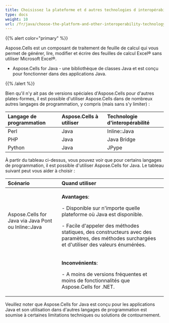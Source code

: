 ```yaml
---
title: Choisissez la plateforme et d autres technologies d interopérabilité
type: docs
weight: 10
url: /fr/java/choose-the-platform-and-other-interoperability-technology/
---
```


{{% alert color="primary" %}} 

Aspose.Cells est un composant de traitement de feuille de calcul qui vous permet de générer, lire, modifier et écrire des feuilles de calcul Excel® sans utiliser Microsoft Excel®. 

- Aspose.Cells for Java - une bibliothèque de classes Java et est conçu pour fonctionner dans des applications Java.

{{% /alert %}} 

Bien qu'il n'y ait pas de versions spéciales d'Aspose.Cells pour d'autres plates-formes, il est possible d'utiliser Aspose.Cells dans de nombreux autres langages de programmation, y compris (mais sans s'y limiter) : 

|**Langage de programmation** |**Aspose.Cells à utiliser** |**Technologie d'interopérabilité** |
| :- | :- | :- |
|Perl |Java |Inline::Java |
|PHP |Java |Java Bridge |
|Python |Java |JPype |
À partir du tableau ci-dessus, vous pouvez voir que pour certains langages de programmation, il est possible d'utiliser Aspose.Cells for Java. Le tableau suivant peut vous aider à choisir : 

|**Scénario** |**Quand utiliser** |
| :- | :- |
|Aspose.Cells for Java via Java Pont ou Inline::Java |<p>**Avantages**:</p><p>- Disponible sur n'importe quelle plateforme où Java est disponible.</p><p>- Facile d'appeler des méthodes statiques, des constructeurs avec des paramètres, des méthodes surchargées et d'utiliser des valeurs énumérées.</p>|
| |<p>**Inconvénients**:</p><p>- A moins de versions fréquentes et moins de fonctionnalités que Aspose.Cells for .NET.</p>|
Veuillez noter que Aspose.Cells for Java est conçu pour les applications Java et son utilisation dans d'autres langages de programmation est soumise à certaines limitations techniques ou solutions de contournement. 
